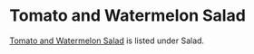 # Tomato and Watermelon Salad

[Tomato and Watermelon Salad](../salad/tomatoWatermelon.md) is listed under Salad.
